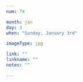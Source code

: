 ```yaml
---
num: 74

month: jan
day: 3
when: "Sunday, January 3rd"

imageType: jpg

link: ""
linkname: ""
notes: ""

---
```


